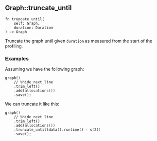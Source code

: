 ## Graph::truncate_until

```rhai
fn truncate_until(
    self: Graph,
    duration: Duration
) -> Graph
```

Truncate the graph until given `duration` as measured from the start of the profiling.

### Examples

Assuming we have the following graph:

```rhai,%run
graph()
    // %hide_next_line
    .trim_left()
    .add(allocations())
    .save();
```

We can truncate it like this:

```rhai,%run
graph()
    // %hide_next_line
    .trim_left()
    .add(allocations())
    .truncate_until(data().runtime() - s(2))
    .save();
```

